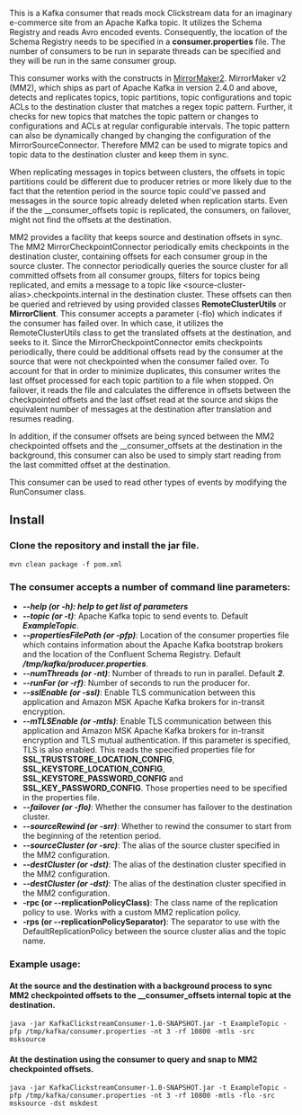 This is a Kafka consumer that reads mock Clickstream data for an imaginary e-commerce site from an Apache Kafka topic. 
It utilizes the Schema Registry and reads Avro encoded events. Consequently, the location of the Schema Registry needs to 
be specified in a **consumer.properties** file. The number of consumers to be run in separate threads can be specified and they will be run in the same consumer group.

This consumer works with the constructs in [MirrorMaker2](https://cwiki.apache.org/confluence/display/KAFKA/KIP-382%3A+MirrorMaker+2.0).
MirrorMaker v2 (MM2), which ships as part of Apache Kafka in version 2.4.0 and above, detects and 
replicates topics, topic partitions, topic configurations and topic ACLs to the destination cluster that matches a regex topic pattern. 
Further, it checks for new topics that matches the topic pattern or changes to configurations and ACLs at regular configurable intervals. 
The topic pattern can also be dynamically changed by changing the configuration of the MirrorSourceConnector. 
Therefore MM2 can be used to migrate topics and topic data to the destination cluster and keep them in sync.

When replicating messages in topics between clusters, the offsets in topic partitions could be different 
due to producer retries or more likely due to the fact that the retention period in the source topic could've passed 
and messages in the source topic already deleted when replication starts. Even if the the __consumer_offsets topic is replicated, 
the consumers, on failover, might not find the offsets at the destination.

MM2 provides a facility that keeps source and destination offsets in sync. The MM2 MirrorCheckpointConnector periodically 
emits checkpoints in the destination cluster, containing offsets for each consumer group in the source cluster. 
The connector periodically queries the source cluster for all committed offsets from all consumer groups, filters for 
topics being replicated, and emits a message to a topic like \<source-cluster-alias\>.checkpoints.internal in the destination cluster. 
These offsets can then be queried and retrieved by using provided classes **RemoteClusterUtils** or **MirrorClient**. This 
consumer accepts a parameter (-flo) which indicates if the consumer has failed over. In which case, it utilizes the RemoteClusterUtils class to 
get the translated offsets at the destination, and seeks to it. Since the MirrorCheckpointConnector emits checkpoints periodically, 
there could be additional offsets read by the consumer at the source that were not checkpointed when the consumer failed over. To 
account for that in order to minimize duplicates, this consumer writes the last offset processed for each topic partition to a file when stopped. On failover, 
it reads the file and calculates the difference in offsets between the checkpointed offsets and the last offset read at the source and 
skips the equivalent number of messages at the destination after translation and resumes reading.

In addition, if the consumer offsets are being synced between the MM2 checkpointed offsets and the __consumer_offsets 
at the destination in the background, this consumer can also be used to simply start reading from the last committed offset 
at the destination.

This consumer can be used to read other types of events by modifying the RunConsumer class.

## Install

### Clone the repository and install the jar file.  

    mvn clean package -f pom.xml
    
   ### The consumer accepts a number of command line parameters:
   
   * ***--help (or -h): help to get list of parameters***
   * ***--topic (or -t)***: Apache Kafka topic to send events to. Default ***ExampleTopic***.
   * ***--propertiesFilePath (or -pfp)***: Location of the consumer properties file which contains information about the Apache Kafka bootstrap brokers and the location of the Confluent Schema Registry. Default ***/tmp/kafka/producer.properties***.
   * ***--numThreads (or -nt)***: Number of threads to run in parallel. Default ***2***.
   * ***--runFor (or -rf)***: Number of seconds to run the producer for.
   * ***--sslEnable (or -ssl)***: Enable TLS communication between this application and Amazon MSK Apache Kafka brokers for in-transit encryption.
   * ***--mTLSEnable (or -mtls)***: Enable TLS communication between this application and Amazon MSK Apache Kafka brokers for in-transit encryption and TLS mutual authentication. If this parameter is specified, TLS is also enabled. This reads the specified properties file for **SSL_TRUSTSTORE_LOCATION_CONFIG**, **SSL_KEYSTORE_LOCATION_CONFIG**, **SSL_KEYSTORE_PASSWORD_CONFIG** and **SSL_KEY_PASSWORD_CONFIG**. Those properties need to be specified in the properties file.
   * ***--failover (or -flo)***: Whether the consumer has failover to the destination cluster.
   * ***--sourceRewind (or -srr)***: Whether to rewind the consumer to start from the beginning of the retention period.
   * ***--sourceCluster (or -src)***: The alias of the source cluster specified in the MM2 configuration.
   * ***--destCluster (or -dst)***: The alias of the destination cluster specified in the MM2 configuration.
   * ***--destCluster (or -dst)***: The alias of the destination cluster specified in the MM2 configuration.
   * **-rpc (or --replicationPolicyClass)**: The class name of the replication policy to use. Works with a custom MM2 replication policy.
   * **-rps (or --replicationPolicySeparator)**: The separator to use with the DefaultReplicationPolicy between the source cluster alias and the topic name.

   
   ### Example usage:
   
   #### At the source and the destination with a background process to sync MM2 checkpointed offsets to the __consumer_offsets internal topic at the destination.
   
   ```
   java -jar KafkaClickstreamConsumer-1.0-SNAPSHOT.jar -t ExampleTopic -pfp /tmp/kafka/consumer.properties -nt 3 -rf 10800 -mtls -src msksource
   ```

#### At the destination using the consumer to query and snap to MM2 checkpointed offsets.
   
   ```
   java -jar KafkaClickstreamConsumer-1.0-SNAPSHOT.jar -t ExampleTopic -pfp /tmp/kafka/consumer.properties -nt 3 -rf 10800 -mtls -flo -src msksource -dst mskdest
   ```